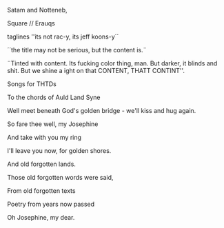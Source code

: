



Satam and Notteneb, 

Square // Erauqs

taglines ''its not rac-y, its jeff koons-y´´

´´the title may not be serious, but the content is.¨

¨Tinted with content. Its fucking color thing, man. But darker, it blinds and shit. But we shine a ight on that CONTENT, THATT CONTINT''.

Songs for THTDs

To the chords of Auld Land Syne

Well meet beneath God's golden bridge - we'll kiss and hug again.

So fare thee well, my Josephine 

And take with you my ring 

I'll leave you now, for golden shores.

And old forgotten lands. 

Those old forgotten words were said,

From old forgotten texts

Poetry from years now passed

Oh Josephine, my dear.


